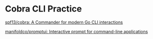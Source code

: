 # Cobra CLI Practice


[spf13/cobra: A Commander for modern Go CLI interactions](https://github.com/spf13/cobra)

[manifoldco/promptui: Interactive prompt for command\-line applications](https://github.com/manifoldco/promptui)